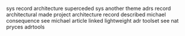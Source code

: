 sys record architecture superceded sys another theme adrs record architectural made project architecture record described michael consequence see michael article linked lightweight adr toolset see nat pryces adrtools